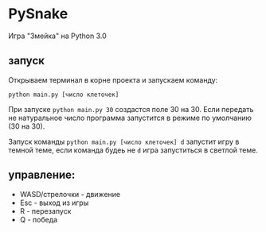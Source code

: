 # PySnake
Игра "Змейка" на Python 3.0

## запуск

Открываем терминал в корне проекта и запускаем команду:

```python main.py [число клеточек]```

При запуске ```python main.py 30``` создастся поле 30 на 30.
Если передать не натуральное число программа запустится в режиме по умолчанию (30 на 30).

Запуск команды ```python main.py [число клеточек] d``` запустит игру в темной теме, если команда будеь не ```d``` игра запуститься в светлой теме.

## управление:

* WASD/стрелочки - движение
* Esc - выход из игры
* R - перезапуск
* Q - победа
